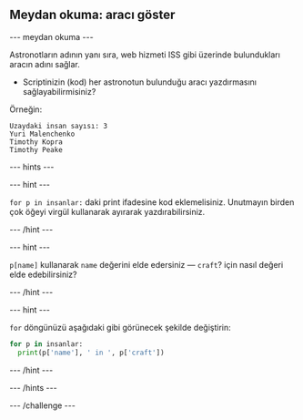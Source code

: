 ## Meydan okuma: aracı göster

\--- meydan okuma \---

Astronotların adının yanı sıra, web hizmeti ISS gibi üzerinde bulundukları aracın adını sağlar.

+ Scriptinizin (kod) her astronotun bulunduğu aracı yazdırmasını sağlayabilirmisiniz? 

Örneğin:

    Uzaydaki insan sayısı: 3
    Yuri Malenchenko
    Timothy Kopra
    Timothy Peake
    

\--- hints \---

\--- hint \---

`for p in insanlar:` daki print ifadesine kod eklemelisiniz. Unutmayın birden çok öğeyi virgül kullanarak ayırarak yazdırabilirsiniz.

\--- /hint \---

\--- hint \---

`p[name]` kullanarak `name` değerini elde edersiniz — `craft`? için nasıl değeri elde edebilirsiniz?

\--- /hint \---

\--- hint \---

`for` döngünüzü aşağıdaki gibi görünecek şekilde değiştirin:

```python
for p in insanlar:
  print(p['name'], ' in ', p['craft'])
```

\--- /hint \---

\--- /hints \---

\--- /challenge \---